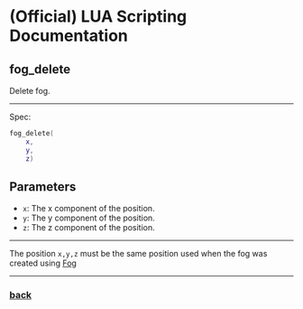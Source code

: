 
# (Official) LUA Scripting Documentation

## fog_delete

Delete fog.

___

Spec:

```lua
fog_delete(
	x,
	y,
	z)
```

## Parameters

- `x`: The x component of the position.
- `y`: The y component of the position.
- `z`: The z component of the position.

___

The position `x,y,z` must be the same position used when the fog was created using [Fog](fog)

___

### [back](../weather)
